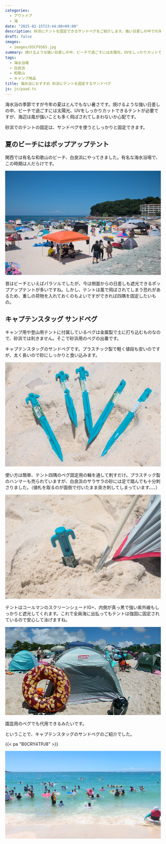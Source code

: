```yaml
---
categories:
  - アウトドア
  - 海
date: "2025-02-15T23:44:08+09:00"
description: 砂浜にテントを固定できるサンドペグをご紹介します。強い日差しの中での海水浴は、紫外線をカットできるテントが必要ですが、海風に飛ばされてしまう心配があります。サンドペグでしっかり固定することで安心して海水浴を楽しめます。
draft: false
images:
  - images/DSCF9365.jpg
summary: 焼けるような強い日差しの中、ビーチで過ごすには太陽光、UVをしっかりカットできるテントが必要ですが、海辺は風が強いことも多く飛ばされてしまわないか心配です。砂浜でのテントの固定は、サンドペグを使うとしっかりと固定できます。
tags:
  - 海水浴場
  - 白良浜
  - 和歌山
  - キャンプ用品
title: 海水浴におすすめ 砂浜にテントを固定するサンドペグ
js: js/paad.ts
---
```


海水浴の季節ですが今年の夏はとんでもない暑さです。焼けるような強い日差しの中、ビーチで過ごすには太陽光、UVをしっかりカットできるテントが必要ですが、海辺は風が強いことも多く飛ばされてしまわないか心配です。

砂浜でのテントの固定は、サンドペグを使うとしっかりと固定できます。

## 夏のビーチにはポップアップテント

関西では有名な和歌山のビーチ、白良浜にやってきました。有名な海水浴場で、この時期は人だらけです。

![白良浜](./images/DSCF9364.jpg)

昔はビーチといえばパラソルでしたが、今は側面からの日差しも遮光できるポップアップテントが多いですね。しかし、テントは風で飛ばされてしまう恐れがあるため、重しの荷物を入れておくのもよいですができれば四隅を固定したいもの。

## キャプテンスタッグ サンドペグ

キャンプ用や登山用テントに付属しているペグは金属製で土に打ち込むものなので、砂浜では利きません。そこで砂浜用のペグの出番です。

キャプテンスタッグのサンドペグです。プラスチック製で軽く値段も安いのですが、太く長いので砂にしっかりと食い込みます。

![キャプテンスタッグのサンドペグ](./images/DSCF9365.jpg)

使い方は簡単、テント四隅のペグ固定用の輪を通して刺すだけ。プラスチック製のハンマーも売られていますが、白良浜のサラサラの砂には足で踏んでも十分刺さりました。（値札を取るのが面倒で付いたまま突き刺してしまっています、、、）

![キャプテンスタッグのサンドペグを砂浜に刺してテントを固定](./images/DSCF9366.jpg)

テントはコールマンのスクリーンシェードIG+、内側が真っ黒で強い紫外線もしっかりと遮光してくれます。これで全員海に出払ってもテントは強固に固定されているので安心して泳げますね。

![コールマンのスクリーンシェードIG+](./images/FHD0016-1.jpg)

園芸用のペグでも代用できるみたいです。

ということで、キャプテンスタッグのサンドペグのご紹介でした。

{{< pa "B0CRY4TPJ8" >}}

![白良浜の海で泳ぐ人々](./images/DSCF9375.jpg)
